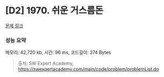 # [D2] 1970. 쉬운 거스름돈

[문제 링크](https://swexpertacademy.com/main/code/problem/problemDetail.do?contestProbId=AV5PsIl6AXIDFAUq) 

### 성능 요약

메모리: 42,720   kb, 시간: 96   ms, 코드길이: 274 Bytes



> 출처: SW Expert Academy, https://swexpertacademy.com/main/code/problem/problemList.do